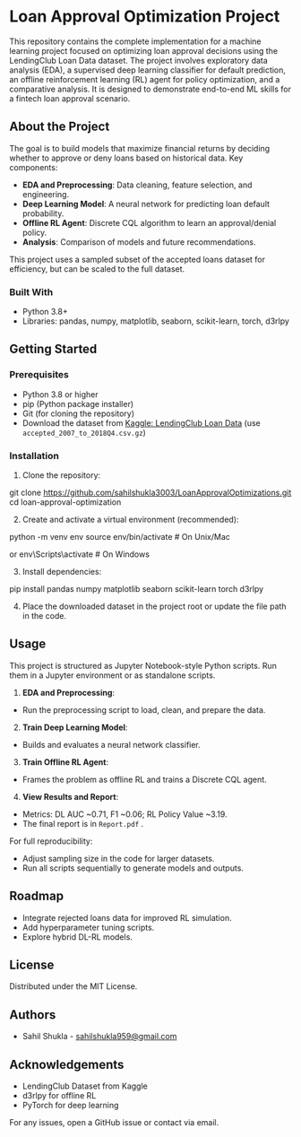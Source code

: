 # Loan Approval Optimization Project

This repository contains the complete implementation for a machine learning project focused on optimizing loan approval decisions using the LendingClub Loan Data dataset. The project involves exploratory data analysis (EDA), a supervised deep learning classifier for default prediction, an offline reinforcement learning (RL) agent for policy optimization, and a comparative analysis. It is designed to demonstrate end-to-end ML skills for a fintech loan approval scenario.

## About the Project

The goal is to build models that maximize financial returns by deciding whether to approve or deny loans based on historical data. Key components:
- **EDA and Preprocessing**: Data cleaning, feature selection, and engineering.
- **Deep Learning Model**: A neural network for predicting loan default probability.
- **Offline RL Agent**: Discrete CQL algorithm to learn an approval/denial policy.
- **Analysis**: Comparison of models and future recommendations.

This project uses a sampled subset of the accepted loans dataset for efficiency, but can be scaled to the full dataset.

### Built With
- Python 3.8+
- Libraries: pandas, numpy, matplotlib, seaborn, scikit-learn, torch, d3rlpy

## Getting Started

### Prerequisites
- Python 3.8 or higher
- pip (Python package installer)
- Git (for cloning the repository)
- Download the dataset from [Kaggle: LendingClub Loan Data](https://www.kaggle.com/datasets/wordsforthewise/lending-club) (use `accepted_2007_to_2018Q4.csv.gz`)

### Installation
1. Clone the repository:

git clone https://github.com/sahilshukla3003/LoanApprovalOptimizations.git
cd loan-approval-optimization


2. Create and activate a virtual environment (recommended):

python -m venv env
source env/bin/activate # On Unix/Mac

or
env\Scripts\activate # On Windows


3. Install dependencies:

pip install pandas numpy matplotlib seaborn scikit-learn torch d3rlpy

4. Place the downloaded dataset in the project root or update the file path in the code.

## Usage

This project is structured as Jupyter Notebook-style Python scripts. Run them in a Jupyter environment or as standalone scripts.

1. **EDA and Preprocessing**:
- Run the preprocessing script to load, clean, and prepare the data.

2. **Train Deep Learning Model**:
- Builds and evaluates a neural network classifier.

3. **Train Offline RL Agent**:
- Frames the problem as offline RL and trains a Discrete CQL agent.

4. **View Results and Report**:
- Metrics: DL AUC ~0.71, F1 ~0.06; RL Policy Value ~3.19.
- The final report is in `Report.pdf` .

For full reproducibility:
- Adjust sampling size in the code for larger datasets.
- Run all scripts sequentially to generate models and outputs.

## Roadmap
- Integrate rejected loans data for improved RL simulation.
- Add hyperparameter tuning scripts.
- Explore hybrid DL-RL models.

## License
Distributed under the MIT License. 

## Authors
- Sahil Shukla - sahilshukla959@gmail.com 

## Acknowledgements
- LendingClub Dataset from Kaggle
- d3rlpy for offline RL
- PyTorch for deep learning

For any issues, open a GitHub issue or contact via email.



